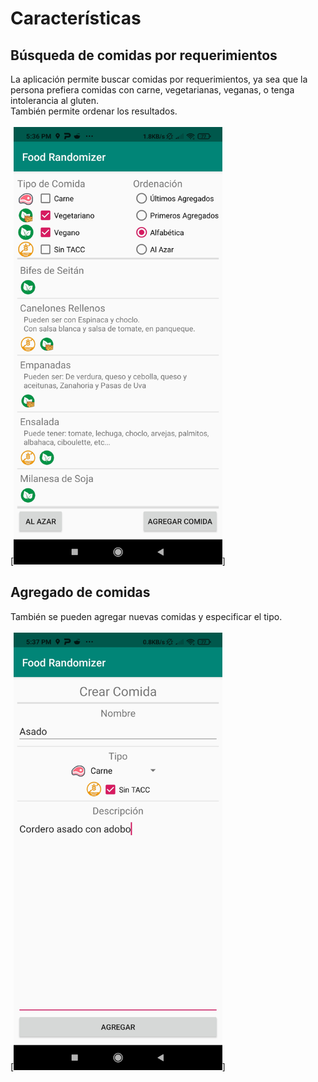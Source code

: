 # Características
## Búsqueda de comidas por requerimientos
La aplicación permite buscar comidas por requerimientos, ya sea que la persona prefiera comidas con carne, vegetarianas, veganas, o tenga intolerancia al gluten.<br />
También permite ordenar los resultados.
<br />
<br />
[<img src="READMEPics/BuscarComida.jpg" height="700px">]
## Agregado de comidas
También se pueden agregar nuevas comidas y especificar el tipo.
<br />
<br />
[<img src="READMEPics/CrearComida.jpg" height="700px">] 